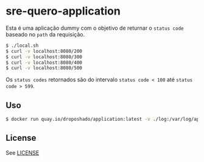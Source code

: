 # sre-quero-application

Esta é uma aplicação dummy com o objetivo de returnar o `status code` baseado no `path` da requisição.

```bash
$ ./local.sh
$ curl -v localhost:8080/200
$ curl -v localhost:8080/300
$ curl -v localhost:8080/400
$ curl -v localhost:8080/500
```

Os `status codes` retornados são do intervalo `status code < 100` até `status code > 599`.

## Uso

```bash
$ docker run quay.io/droposhado/application:latest -v ./log:/var/log/app -p 8080:8080
```

## License

See [LICENSE](LICENSE)
